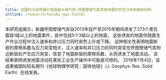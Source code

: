 ```yaml
---
title: 中国科大研究揭示我国最大储气库—呼图壁储气库诱发地震的时空分布和触发机制
urllink: /research/hutubi-gas-field/
---
```

本研究组揭示，新疆呼图壁储气库自2013年投产至2015年期间诱发了273个里氏震级1级以上的地震事件，其中包括5个3级以上的地震。
这些诱发的地震伴随着生产作业过程中注入速率和井口压力同时突然上升或下降。
这种相关性表明地震断层的摩擦系数与应力突变相关，注入速率和井口压力的同时突变在呼图壁储气库附近断层处产生应力突变，改变了地震断层的摩擦系数，从而诱发了地震活动。
该结果表明诱发地震活动在某些工业生产操作中可能是可控的。
2018年7月4日，该成果被国际知名期刊《地球物理学研究：固体地球》（J. Geophys. Res. Solid Earth）在线发表。
